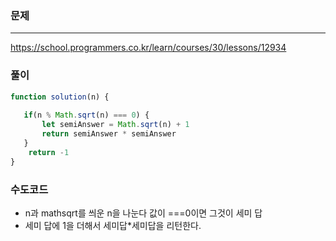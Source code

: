 ### 문제
----
https://school.programmers.co.kr/learn/courses/30/lessons/12934


### 풀이
```jsx
function solution(n) {
   
   if(n % Math.sqrt(n) === 0) {
       let semiAnswer = Math.sqrt(n) + 1
       return semiAnswer * semiAnswer
   }
    return -1
}
```


### 수도코드
  
 - n과 mathsqrt를 씌운 n을 나눈다 값이 ===0이면 그것이 세미 답
 -  세미 답에 1을 더해서 세미답*세미답을 리턴한다. 
